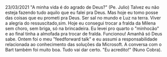 23/03/2021
"A minha vida é do agrado de Deus?" (Pe. Julio) Talvez eu não esteja fazendo tudo aquilo que eu falei pra Deus. Mas hoje eu tomo posse das coisas que eu prometi pra Deus. Ser sal no mundo e Luz na terra. Viver a alegria do ressuscitado,sim. 
Hoje eu consegui trocar a fralda da Milena sem choro, sem briga, só na brincadeira. Eu levei pro quarto o "minhocão" e ao final tinha a almofada pra trocar de fralda. Funcionou! Amanhã só Deus sabe.
Ontem foi o meu "feedforward talk" e eu assumi a responsabilidade relacionada ao conhecimento das soluções da Microsoft. A conversa com o Bart também foi muito boa.
Tudo vai dar certo. "Eu acredito!" (Nuno Cobra).
